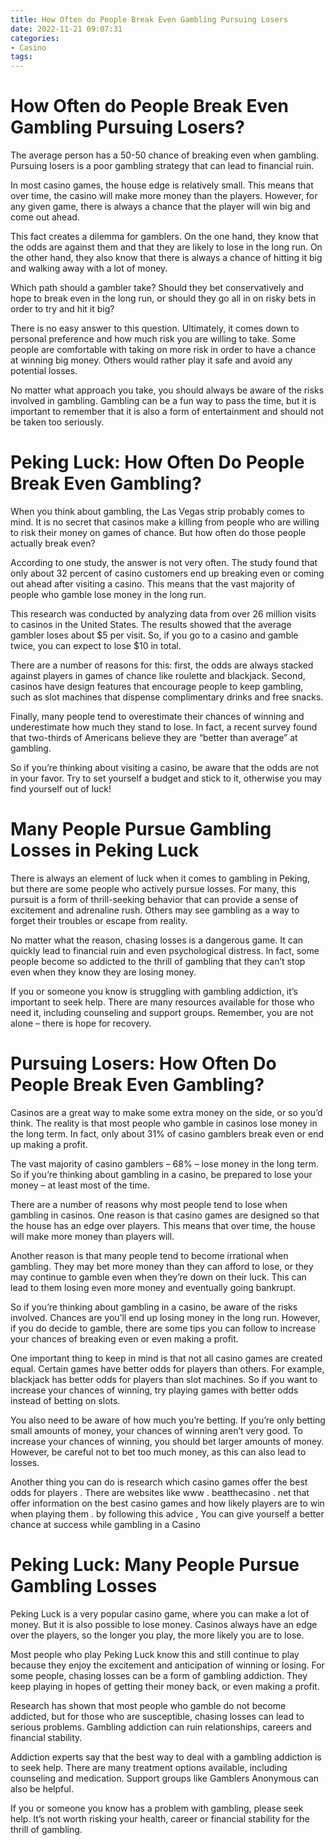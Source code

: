 ```yaml
---
title: How Often do People Break Even Gambling Pursuing Losers
date: 2022-11-21 09:07:31
categories:
- Casino
tags:
---
```



#  How Often do People Break Even Gambling Pursuing Losers?

The average person has a 50-50 chance of breaking even when gambling. Pursuing losers is a poor gambling strategy that can lead to financial ruin.

In most casino games, the house edge is relatively small. This means that over time, the casino will make more money than the players. However, for any given game, there is always a chance that the player will win big and come out ahead.

This fact creates a dilemma for gamblers. On the one hand, they know that the odds are against them and that they are likely to lose in the long run. On the other hand, they also know that there is always a chance of hitting it big and walking away with a lot of money.

Which path should a gambler take? Should they bet conservatively and hope to break even in the long run, or should they go all in on risky bets in order to try and hit it big?

There is no easy answer to this question. Ultimately, it comes down to personal preference and how much risk you are willing to take. Some people are comfortable with taking on more risk in order to have a chance at winning big money. Others would rather play it safe and avoid any potential losses.

No matter what approach you take, you should always be aware of the risks involved in gambling. Gambling can be a fun way to pass the time, but it is important to remember that it is also a form of entertainment and should not be taken too seriously.

#  Peking Luck: How Often Do People Break Even Gambling?

When you think about gambling, the Las Vegas strip probably comes to mind. It is no secret that casinos make a killing from people who are willing to risk their money on games of chance. But how often do those people actually break even?

According to one study, the answer is not very often. The study found that only about 32 percent of casino customers end up breaking even or coming out ahead after visiting a casino. This means that the vast majority of people who gamble lose money in the long run.

This research was conducted by analyzing data from over 26 million visits to casinos in the United States. The results showed that the average gambler loses about $5 per visit. So, if you go to a casino and gamble twice, you can expect to lose $10 in total.

There are a number of reasons for this: first, the odds are always stacked against players in games of chance like roulette and blackjack. Second, casinos have design features that encourage people to keep gambling, such as slot machines that dispense complimentary drinks and free snacks.

Finally, many people tend to overestimate their chances of winning and underestimate how much they stand to lose. In fact, a recent survey found that two-thirds of Americans believe they are “better than average” at gambling.

So if you’re thinking about visiting a casino, be aware that the odds are not in your favor. Try to set yourself a budget and stick to it, otherwise you may find yourself out of luck!

#  Many People Pursue Gambling Losses in Peking Luck

There is always an element of luck when it comes to gambling in Peking, but there are some people who actively pursue losses. For many, this pursuit is a form of thrill-seeking behavior that can provide a sense of excitement and adrenaline rush. Others may see gambling as a way to forget their troubles or escape from reality.

No matter what the reason, chasing losses is a dangerous game. It can quickly lead to financial ruin and even psychological distress. In fact, some people become so addicted to the thrill of gambling that they can’t stop even when they know they are losing money.

If you or someone you know is struggling with gambling addiction, it’s important to seek help. There are many resources available for those who need it, including counseling and support groups. Remember, you are not alone – there is hope for recovery.

#  Pursuing Losers: How Often Do People Break Even Gambling?

Casinos are a great way to make some extra money on the side, or so you’d think. The reality is that most people who gamble in casinos lose money in the long term. In fact, only about 31% of casino gamblers break even or end up making a profit.

The vast majority of casino gamblers – 68% – lose money in the long term. So if you’re thinking about gambling in a casino, be prepared to lose your money – at least most of the time.

There are a number of reasons why most people tend to lose when gambling in casinos. One reason is that casino games are designed so that the house has an edge over players. This means that over time, the house will make more money than players will.

Another reason is that many people tend to become irrational when gambling. They may bet more money than they can afford to lose, or they may continue to gamble even when they’re down on their luck. This can lead to them losing even more money and eventually going bankrupt.

So if you’re thinking about gambling in a casino, be aware of the risks involved. Chances are you’ll end up losing money in the long run. However, if you do decide to gamble, there are some tips you can follow to increase your chances of breaking even or even making a profit.

One important thing to keep in mind is that not all casino games are created equal. Certain games have better odds for players than others. For example, blackjack has better odds for players than slot machines. So if you want to increase your chances of winning, try playing games with better odds instead of betting on slots.

You also need to be aware of how much you’re betting. If you’re only betting small amounts of money, your chances of winning aren’t very good. To increase your chances of winning, you should bet larger amounts of money. However, be careful not to bet too much money, as this can also lead to losses.

Another thing you can do is research which casino games offer the best odds for players . There are websites like www . beatthecasino . net that offer information on the best casino games and how likely players are to win when playing them . by following this advice , You can give yourself a better chance at success while gambling in a Casino

#  Peking Luck: Many People Pursue Gambling Losses

Peking Luck is a very popular casino game, where you can make a lot of money. But it is also possible to lose money. Casinos always have an edge over the players, so the longer you play, the more likely you are to lose.

Most people who play Peking Luck know this and still continue to play because they enjoy the excitement and anticipation of winning or losing. For some people, chasing losses can be a form of gambling addiction. They keep playing in hopes of getting their money back, or even making a profit.

Research has shown that most people who gamble do not become addicted, but for those who are susceptible, chasing losses can lead to serious problems. Gambling addiction can ruin relationships, careers and financial stability.

Addiction experts say that the best way to deal with a gambling addiction is to seek help. There are many treatment options available, including counseling and medication. Support groups like Gamblers Anonymous can also be helpful.

If you or someone you know has a problem with gambling, please seek help. It’s not worth risking your health, career or financial stability for the thrill of gambling.